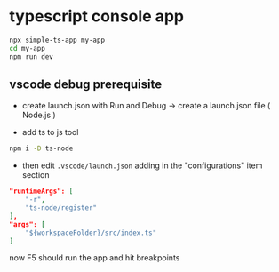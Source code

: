# typescript console app

```sh
npx simple-ts-app my-app
cd my-app
npm run dev
```

## vscode debug prerequisite

- create launch.json with Run and Debug -> create a launch.json file ( Node.js )

- add ts to js tool

```sh
npm i -D ts-node
```

- then edit `.vscode/launch.json` adding in the "configurations" item section

```json
"runtimeArgs": [
    "-r",
    "ts-node/register"
],
"args": [
    "${workspaceFolder}/src/index.ts"
]
```

now F5 should run the app and hit breakpoints
